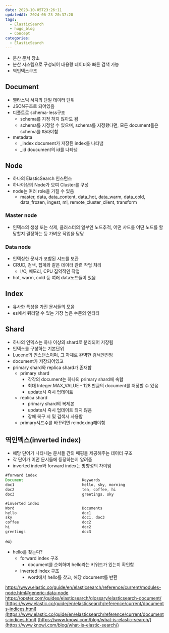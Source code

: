 ```yaml
---
date: 2023-10-05T23:26:11
updatedAt: 2024-06-23 20:37:20
tags:
  - ElasticSearch
  - hugo_blog
  - Concept
categories:
  - ElasticSearch
---
```

- 분산 문서 장소
- 분산 시스템으로 구성되어 대용량 데이터와 빠른 검색 가능
- 역인덱스구조
## Document
- 엘라스틱 서치의 단일 데이터 단위
- JSON구조로 되어있음
- 디폴트로 schema-less구조
	- schema를 지정 하지 않아도 됨
	- schema를 지정할 수 있으며, schema를 지정했다면, 모든 document들은 schema를 따라야함
- metadata
	- _index document가 저장된 index를 나타냄
	- _id doucument의 id를 나타냄

## Node
- 하나의 ElasticSearch 인스턴스
- 하나이상의 Node가 모여 Cluster를 구성
- node는 여러 role을 가질 수 있음
	- master, data, data_content, data_hot, data_warm, data_cold, data_frozen, ingest, ml, remote_cluster_client, transform
### Master node
- 인덱스의 생성 또는 삭제, 클러스터의 일부인 노드추적, 어떤 샤드를 어떤 노드를 할당할지 결정하는 등 가벼운 작업을 담당

### Data node
- 인덱싱한 문서가 포함된 샤드를 보관
- CRUD, 검색, 집계와 같은 데이터 관련 작업 처리
	- I/O, 메모리, CPU 집약적인 작업
- hot, warm, cold 등 여러 data노드들이 있음

## Index
- 유사한 특성을 가진 문서들의 모음
- es에서 쿼리할 수 있는 가장 높은 수준의 엔티티

## Shard
- 하나의 인덱스는 하나 이상의 shard로 분리되어 저장됨
- 인덱스를 구성하는 기본단위
- Lucene의 인스턴스이며, 그 자체로 완벽한 검색엔진임
- document가 저장되어있고
- primary shard와 replica shard가 존재함
    - primary shard
        - 각각의 document는 하나의 primary shard에 속함
        - 최대 Integer.MAX_VALUE - 128 만큼의 document를 저장할 수 있음
        - update시 즉시 업데이트
    - replica shard
        - primary shard의 복제본
        - update시 즉시 업데이트 되지 않음
        - 장애 복구 시 및 검색시 사용함
	- primary샤드수를 바꾸려면 reindexing해야함

## 역인덱스(inverted index)
- 해당 단어가 나타내는 문서들 간의 매핑을 제공해주는 데이터 구조
- 각 단어가 어떤 문서들에 등장하는지 알려줌
- inverted index와 forward index는 방향성의 차이임

```jsx
#forward index
Document                          Keywords
doc1                              hello, sky, morning      
doc2                              tea, coffee, hi
doc3                              greetings, sky
```

```jsx
#inverted index
Word                              Documents
hello                             doc1      
sky                               doc1, doc3
coffee                            doc2
hi                                doc2
greetings                         doc3                               
```
ex)
- hello를 찾는다?
    - forward index 구조
        - document를 순회하며 hello라는 키워드가 있는지 확인함
    - inverted index 구조
        - word에서 hello를 찾고, 해당 document를 반환

https://www.elastic.co/guide/en/elasticsearch/reference/current/modules-node.html#generic-data-node
https://opster.com/guides/elasticsearch/glossary/elasticsearch-document/
[https://www.elastic.co/guide/en/elasticsearch/reference/current/documents-indices.html](https://www.elastic.co/guide/en/elasticsearch/reference/current/documents-indices.html)
[https://www.knowi.com/blog/what-is-elastic-search/](https://www.knowi.com/blog/what-is-elastic-search/)